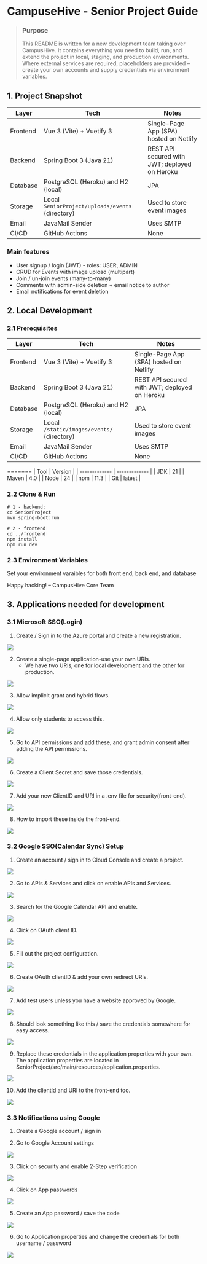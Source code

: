 # CampuseHive - Senior Project Guide

> ### Purpose
>This README is written for a new development team taking over CampusHive.  It contains everything you need to build, run, and extend the project in local, staging, and production environments.  Where external services are required, placeholders are provided – create your own accounts and supply credentials via environment variables.

## 1. Project Snapshot
| Layer  | Tech | Notes |
| ------------- | ------------- | ------------- |
| Frontend | Vue 3 (Vite) + Vuetify 3  | Single-Page App (SPA) hosted on Netlify |
| Backend | Spring Boot 3 (Java 21)  | REST API secured with JWT; deployed on Heroku |
| Database | PostgreSQL (Heroku) and H2 (local)  | JPA |
| Storage | Local `SeniorProject/uploads/events` (directory) | Used to store event images |
| Email | JavaMail Sender | Uses SMTP |
| CI/CD | GitHub Actions | None |

### Main features
- User signup / login (JWT) - roles: USER, ADMIN
- CRUD for Events with image upload (multipart)
- Join / un-join events (many-to-many)
- Comments with admin-side deletion + email notice to author
- Email notifications for event deletion

## 2. Local Development
### 2.1 Prerequisites

| Layer  | Tech | Notes |
| ------------- | ------------- | ------------- |
| Frontend | Vue 3 (Vite) + Vuetify 3  | Single-Page App (SPA) hosted on Netlify |
| Backend | Spring Boot 3 (Java 21)  | REST API secured with JWT; deployed on Heroku |
| Database | PostgreSQL (Heroku) and H2 (local)  | JPA |
| Storage | Local `/static/images/events/` (directory) | Used to store event images |
| Email | JavaMail Sender | Uses SMTP |
| CI/CD | GitHub Actions | None |

=======
| Tool  | Version |
| ------------- | ------------- |
| JDK | 21 |
| Maven | 4.0 |
| Node | 24 |
| npm | 11.3 |
| Git | latest |


### 2.2 Clone & Run
```
# 1 - backend:
cd SeniorProject
mvn spring-boot:run

# 2 - frontend
cd ../frontend
npm install
npm run dev
```

### 2.3 Environment Variables
Set your environment varaibles for both front end, back end, and database


Happy hacking!  – CampusHive Core Team


## 3. Applications needed for development
### 3.1 Microsoft SSO(Login)

1. Create / Sign in to the Azure portal and create a new registration.

![](doc/images/Microsoft1.png)

2. Create a single-page application-use your own URIs.
    - We have two URIs, one for local development and the other for production.

![](doc/images/Microsoft2.png)

3. Allow implicit grant and hybrid flows.

![](doc/images/Microsoft3.png)

4. Allow only students to access this.

![](doc/images/Microsoft4.png)

5. Go to API permissions and add these, and grant admin consent after adding the API permissions.

![](doc/images/Microsoft5.png)

6. Create a Client Secret and save those credentials.

![](doc/images/Microsoft6.png)

7. Add your new ClientID and URI in a .env file for security(front-end).

![](doc/images/Microsoft7.png)

8. How to import these inside the front-end.

![](doc/images/Microsoft8.png)


### 3.2 Google SSO(Calendar Sync) Setup

1. Create an account / sign in to Cloud Console and create a project.

![](doc/images/Google1.png)

2. Go to APIs & Services and click on enable APIs and Services.

![](doc/images/Google2.png)

3. Search for the Google Calendar API and enable.

![](doc/images/Google3.png)

4. Click on OAuth client ID.

![](doc/images/Google4.png)

5. Fill out the project configuration.

![](doc/images/Google5.png)

6. Create OAuth clientID & add your own redirect URIs.

![](doc/images/Google6.png)

7. Add test users unless you have a website approved by Google.

![](doc/images/Google7.png)

8. Should look something like this / save the credentials somewhere for easy access.

![](doc/images/Google8.png)

9. Replace these credentials in the application properties with your own. The application properties are located in SeniorProject/src/main/resources/application.properties.

![](doc/images/Google9.png)

10. Add the clientId and URI to the front-end too.

![](doc/images/Google10.png)

### 3.3 Notifications using Google

1. Create a Google account / sign in 

2. Go to Google Account settings

![](doc/images/Notis2.png)

3. Click on security and enable 2-Step verification

![](doc/images/Notis3.png)

4. Click on App passwords

![](doc/images/Notis4.png)

5. Create an App password / save the code

![](doc/images/Notis5.png)

6. Go to Application properties and change the credentials for both username / password

![](doc/images/Notis6.png)
